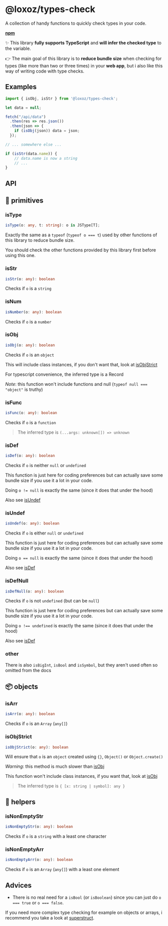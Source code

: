 # @loxoz/types-check

A collection of handy functions to quickly check types in your code.

[**npm**](https://www.npmjs.com/package/@loxoz/types-check)

✨ This library **fully supports TypeScript** and **will infer the checked type** to the variable.

👉 The main goal of this library is to **reduce bundle size** when checking for types (like more than two or three times) in your **web app**, but i also like this way of writing code with type checks.

## Examples

```js
import { isObj, isStr } from '@loxoz/types-check';

let data = null;

fetch("/api/data")
  .then(res => res.json())
  .then(json => {
    if (isObj(json)) data = json;
  });

// ... somewhere else ...

if (isStr(data.name)) {
    // data.name is now a string
    // ...
}
```

## API

## 🧪 primitives

### isType

```ts
isType(o: any, t: string): o is JSType[T];
```
Exactly the same as a `typeof` (`typeof o === t`) used by other functions of this library to reduce bundle size.

You should check the other functions provided by this library first before using this one.

### isStr

```ts
isStr(o: any): boolean
```

Checks if `o` is a `string`

### isNum

```ts
isNumber(o: any): boolean
```

Checks if `o` is a `number`

### isObj

```ts
isObj(o: any): boolean
```

Checks if `o` is an `object`

This will include class instances, if you don't want that, look at [isObjStrict](#isobjstrict)

For typescript convenience, the inferred type is a Record

*Note*: this function won't include functions and null (`typeof null === "object"` is truthy)

### isFunc

```ts
isFunc(o: any): boolean
```

Checks if `o` is a `function`

> The inferred type is `(...args: unknown[]) => unknown`

### isDef

```ts
isDef(o: any): boolean
```

Checks if `o` is neither `null` or `undefined`

This function is just here for coding preferences but can actually save some bundle size if you use it a lot in your code.

Doing `o != null` is exactly the same (since it does that under the hood)

Also see [isUndef](#isundef)

### isUndef

```ts
isUndef(o: any): boolean
```

Checks if `o` is either `null` or `undefined`

This function is just here for coding preferences but can actually save some bundle size if you use it a lot in your code.

Doing `o == null` is exactly the same (since it does that under the hood)

Also see [isDef](#isdef)

### isDefNull

```ts
isDefNull(o: any): boolean
```

Checks if `o` is not `undefined` (but can be `null`)

This function is just here for coding preferences but can actually save some bundle size if you use it a lot in your code.

Doing `o !== undefined` is exactly the same (since it does that under the hood)

Also see [isDef](#isdef)

### other

There is also `isBigInt`, `isBool` and `isSymbol`, but they aren't used often so omitted from the docs

## 📦 objects

### isArr

```ts
isArr(o: any): boolean
```

Checks if `o` is an `Array` (`any[]`)

### isObjStrict

```ts
isObjStrict(o: any): boolean
```

Will ensure that `o` is an `object` created using `{}`, `Object()` or `Object.create()`

*Warning*: this method is much slower than [isObj](#isobj)

This function won't include class instances, if you want that, look at [isObj](#isobj)

> The inferred type is `{ [x: string | symbol]: any }`

## 🧱 helpers

### isNonEmptyStr

```ts
isNonEmptyStr(o: any): boolean
```

Checks if `o` is a `string` with a least one character

### isNonEmptyArr

```ts
isNonEmptyArr(o: any): boolean
```

Checks if `o` is an `Array` (`any[]`) with a least one element

## Advices

- There is no real need for a `isBool` (or `isBoolean`) since you can just do `o === true` or `o === false`.

If you need more complex type checking for example on objects or arrays, i recommend you take a look at [superstruct](https://www.npmjs.com/package/superstruct).
